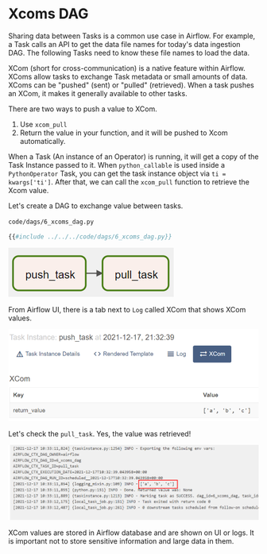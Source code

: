 # Xcoms DAG

Sharing data between Tasks is a common use case in Airflow. For example, a Task calls an API to get the data file names for today's data ingestion DAG. The following Tasks need to know these file names to load the data.

XCom (short for cross-communication) is a native feature within Airflow. XComs allow tasks to exchange Task metadata or small amounts of data. XComs can be "pushed" (sent) or "pulled" (retrieved). When a task pushes an XCom, it makes it generally available to other tasks.

There are two ways to push a value to XCom.
1. Use `xcom_pull`
2. Return the value in your function, and it will be pushed to Xcom automatically.

When a Task (An instance of an Operator) is running, it will get a copy of the Task Instance passed to it. When `python_callable` is used inside a `PythonOperator` Task, you can get the task instance object via `ti = kwargs['ti']`. After that, we can call the `xcom_pull` function to retrieve the Xcom value.

Let's create a DAG to exchange value between tasks.

`code/dags/6_xcoms_dag.py`
```python
{{#include ../../../code/dags/6_xcoms_dag.py}}
```

![xcoms dag](airflow-xcoms-dag.png)

From Airflow UI, there is a tab next to `Log` called XCom that shows XCom values.

![xcoms push](airflow-xcoms-push.png)

Let's check the `pull_task`. Yes, the value was retrieved!

![xcoms pull](airflow-xcoms-pull.png)

XCom values are stored in Airflow database and are shown on UI or logs. It is important not to store sensitive information and large data in them.
